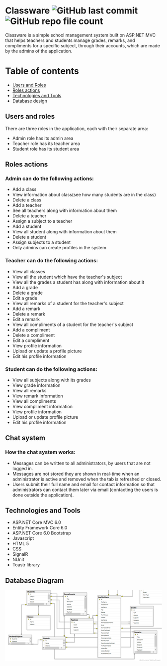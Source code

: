# Classware ![GitHub last commit](https://img.shields.io/github/last-commit/ivangeorgiev34/Classware?color=success&style=plastic) ![GitHub repo file count](https://img.shields.io/github/directory-file-count/ivangeorgiev34/Classware?color=informational&logo=files&style=plastic)
Classware is a simple school management system built on ASP.NET MVC that helps teachers and students manage grades, remarks, and compliments for a specific subject, through their accounts, which are made by the admins of the application.
# Table of contents
* [Users and Roles](#usersAndRoles)
* [Roles actions](#rolesActions)
* [Technologies and Tools](#technologiesAndTools)
* [Database design](#databaseDesign)
## <a id="usersAndRoles" name="usersAndRoles"></a>Users and roles
There are three roles in the application, each with their separate area:
* Admin role has its admin area
* Teacher role has its teacher area
* Student role has its student area
## <a name="rolesActions"></a>Roles actions
### Admin can do the following actions:
* Add a class
* View information about class(see how many students are in the class)
* Delete a class
* Add a teacher
* See all teachers along with information about them
* Delete a teacher
* Assign a subject to a teacher
* Add a student
* View all student along with information about them
* Delete a student
* Assign subjects to a student
* Only admins can create profiles in the system
<!-- end of the list -->
### Teacher can do the following actions:
* View all classes
* View all the student which have the teacher's subject
* View all the grades a student has along with information about it
* Add a grade
* Delete a grade
* Edit a grade
* View all remarks of a student for the teacher's subject
* Add a remark
* Delete a remark
* Edit a remark
* View all compliments of a student for the teacher's subject
* Add a compliment
* Delete a compliment
* Edit a compliment
* View profile information
* Upload or update a profile picture
* Edit his profile information
<!-- end of the list -->
### Student can do the following actions:
* View all subjects along with its grades
* View grade information
* View all remarks
* View remark information
* View all compliments
* View compliment information
* View profile information
* Upload or update profile picture
* Edit his profile information
<!-- end of the list -->
## <a name="chatSystem"></a>Chat system
### How the chat system works:
* Messages can be written to all administrators, by users that are not logged in.
* Messages are not stored they are shown in real-time when an administrator is active and removed when the tab is refreshed or closed.
* Users submit their full name and email for contact information so that administrators can contact them later via email (contacting the users is done outside the application).
<!-- end of the list -->
## <a name="technologiesAndTools"></a>Technologies and Tools
- ASP.NET Core MVC 6.0
- Entity Framework Core 6.0
- ASP.NET Core 6.0 Bootstrap
- Javascript
- HTML 5
- CSS
- SignalR
- NUnit
- Toastr library
## <a name="databaseDesign"></a>Database Diagram
![ClasswareDatabaseDiagram](Images/ClasswareDatabaseDiagram.PNG?raw=true "Database Diagram")
